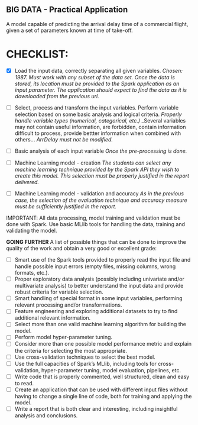 ## BIG DATA - Practical Application
A model capable of predicting the arrival delay time of a commercial flight, given a set of parameters known at time of take-off.

# CHECKLIST:

- [x] Load the input data, correctly separating all given variables.
_Chosen: 1987. Must work with any subset of the data set._
_Once the data is stored, its location must be provided to the
Spark application as an input parameter. The application should expect to find the data as it is downloaded from the previous
url._

- [ ] Select, process and transform the input variables. Perform variable selection based on some basic analysis and logical criteria.
_Properly handle variable types (numerical, categorical, etc.)_
_Several variables may not contain useful information, are forbidden, contain information difficult to process, provide bettter information when combined with others...
_ArrDelay must not be modified._

- [ ] Basic analysis of each input variable
_Once the pre-processing is done._

- [ ] Machine Learning model - creation
_The students can select any machine learning technique
provided by the Spark API they wish to create this model. This selection must be properly
justified in the report delivered._

- [ ] Machine Learning model - validation and accuracy 
_As in the previous case, the selection of the evaluation technique and accuracy measure must
be sufficiently justified in the report._

IMPORTANT: All data processing, model training and validation must be done with Spark. Use basic MLlib tools for handling the data, training and validating the model.


**GOING FURTHER**
A list of possible things that can be done to improve the quality of the
work and obtain a very good or excellent grade:

- [ ] Smart use of the Spark tools provided to properly read the input file and handle possible
input errors (empty files, missing columns, wrong formats, etc.).
- [ ] Proper exploratory data analysis (possibly including univariate and/or multivariate
analysis) to better understand the input data and provide robust criteria for variable
selection.
- [ ] Smart handling of special format in some input variables, performing relevant processing
and/or transformations.
- [ ] Feature engineering and exploring additional datasets to try to find additional relevant
information.
- [ ] Select more than one valid machine learning algorithm for building the model.
- [ ] Perform model hyper-parameter tuning.
- [ ] Consider more than one possible model performance metric and explain the criteria for
selecting the most appropriate.
- [ ] Use cross-validation techniques to select the best model.
- [ ] Use the full capacities of Spark’s MLlib, including tools for cross-validation,
hyper-parameter tuning, model evaluation, pipelines, etc.
- [ ] Write code that is properly commented, well structured, clean and easy to read.
- [ ] Create an application that can be used with different input files without having to change
a single line of code, both for training and applying the model.
- [ ] Write a report that is both clear and interesting, including insightful analysis and
conclusions.
